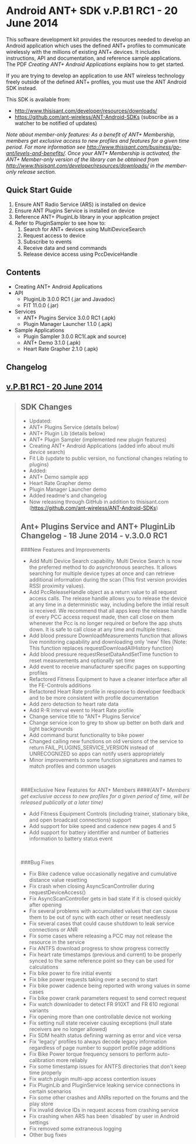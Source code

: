 # Android ANT+ SDK v.P.B1 RC1 - 20 June 2014
This software development kit provides the resources needed to develop an Android application which uses the defined ANT+ profiles to communicate wirelessly with the millions of existing ANT+ devices. It includes instructions, API and documentation, and reference sample applications. The PDF _Creating ANT+ Android Applications_ explains how to get started. 

If you are trying to develop an application to use ANT wireless technology freely outside of the defined ANT+ profiles, you must use the ANT Android SDK instead.

This SDK is available from:

* http://www.thisisant.com/developer/resources/downloads/
* https://github.com/ant-wireless/ANT-Android-SDKs (subscribe as a watcher to be notified of updates)

<i>Note about member-only features: As a benefit of ANT+ Membership, members get exclusive access to new profiles and features for a given time period. For more information see http://www.thisisant.com/business/go-ant/levels-and-benefits/. Once your ANT+ Membership is activated, the ANT+ Member-only version of the library can be obtained from http://www.thisisant.com/developer/resources/downloads/ in the member-only release section. </i>


## Quick Start Guide
1. Ensure ANT Radio Service (ARS) is installed on device
2. Ensure ANT Plugins Service is installed on device
2. Reference ANT+ PluginLib library in your application project
3. Refer to PluginSampler to see how to:
    1. Search for ANT+ devices using MultiDeviceSearch
    2. Request access to device
    3. Subscribe to events
    4. Receive data and send commands
    5. Release device access using PccDeviceHandle


## Contents
* Creating ANT+ Android Applications
* API
  * PluginLib 3.0.0 RC1 (.jar and Javadoc)
  * FIT 11.0.0 (.jar)
* Services
  * ANT+ Plugins Service 3.0.0 RC1 (.apk)
  * Plugin Manager Launcher 1.1.0 (.apk)
* Sample Applications
  * Plugin Sampler 3.0.0 RC1(.apk and source)
  * ANT+ Demo 3.1.0 (.apk)
  * Heart Rate Grapher 2.1.0 (.apk)


## Changelog

<u>v.P.B1 RC1 - 20 June 2014</u>
---------------------------------------------

> SDK Changes
> ------------------------------------------
> * Updated:
>  * ANT+ Plugins Service (details below)
>  * ANT+ Plugin Lib (details below)
>  * ANT+ Plugin Sampler (implemented new plugin features)
>  * Creating ANT+ Android Applications (added info about multi device search)
>  * Fit Lib (update to public version, no functional changes relating to plugins)
> * Added:
>  * ANT+ Demo sample app
>  * Heart Rate Grapher demo
>  * Plugin Manager Launcher demo
> * Added readme's and changelog
> * Now releasing through GitHub in addition to thisisant.com (https://github.com/ant-wireless/ANT-Android-SDKs)
> 
> 
> Ant+ Plugins Service and ANT+ PluginLib Changelog - 18 June 2014 - v.3.0.0 RC1
> -------------------------------------------------------------
> 
> ###New Features and Improvements
> 
> * Add Multi Device Search capability. Multi Device Search is now the preferred method to do asynchronous searches. It allows searching for multiple device types at once and can retrieve additional information during the scan (This first version provides RSSI proximity values).
> * Add PccReleaseHandle object as a return value to all request access calls. The release handle allows you to release the device at any time in a deterministic way, including before the intial result is received. We recommend that all apps keep the release handle of every PCC access request made, then call close on them whenever the Pcc is no longer required or before the app shuts down. It is safe to call close at any time and multiple times.
> * Add blood pressure DownloadMeasurements function that allows live monitoring capability and downloading only 'new' files (Note: This function replaces requestDownloadAllHistory function)
> * Add blood pressure requestResetDataAndSetTime function to reset measurements and optionally set time
> * Add event to receive manufacturer specific pages on supporting profiles
> * Refactored Fitness Equipment to have a cleaner interface after all the FE-Controls additions
> * Refactored Heart Rate profile in response to developer feedback and to be more consistent with profile documentation
> * Add zero detection to heart rate data
> * Add R-R interval event to Heart Rate profile
> * Change service title to "ANT+ Plugins Service'
> * Change service icon to grey to show up better on both dark and light backgrounds
> * Add command burst functionality to bike power
> * Changed calling new functions on old versions of the service to return FAIL_PLUGINS_SERVICE_VERSION instead of UNRECOGNIZED so apps can notify users appropriately
> * Minor improvements to some function signatures and names to match profiles and common usages
> <br>
> <br>
> ###Exclusive New Features for ANT+ Members 
> ####<i>(ANT+ Members get exclusive access to new profiles for a given period of time, will be released publically at a later time)</i>
> 
> * Add Fitness Equipment Controls (including trainer, stationary bike, and open broadcast connections) support
> * Add support for bike speed and cadence new pages 4 and 5
> * Add support for battery identifier and number of batteries information to battery status event
> <br>
> <br>
> ###Bug Fixes
> 
> * Fix Bike cadence value occasionally negative and cumulative distance value resetting
> * Fix crash when closing AsyncScanController during requestDeviceAccess()
> * Fix AsyncScanController gets in bad state if it is closed quickly after opening
> * Fix several problems with accumulated values that can cause them to be out of sync with each other or reset needlessly
> * Fix several cases that could cause shutdown to leak service connections or ANR
> * Fix some cases where releasing a PCC may not release the resource in the service
> * Fix ANTFS download progress to show progress correctly
> * Fix heart rate timestamps (previous and current) to be properly synced to the same reference point so they can be used for calculations
> * Fix bike power to fire initial events
> * Fix bike power requests taking over a second to start
> * Fix bike power cadence being reported with wrong values in some cases
> * Fix bike power crank parameters request to send correct request
> * Fix watch downloader to detect FR 910XT and FR 610 regional variants
> * Fix opening more than one controllable device not working
> * Fix setting null state receiver causing exceptions (null state receivers are no longer allowed)
> * Fix SDM health status defining warning as error and vice versa
> * Fix 'legacy' profiles to always decode legacy information regardless of page number to support profile page additions
> * Fix Bike Power torque frequency sensors to perform auto-calibration more reliably
> * Fix some timestamp issues for ANTFS directories that don't keep time properly
> * Fix watch plugin multi-app access contention issues
> * Fix PluginLib and PluginService leaking service connections in certain scenarios
> * Fix some other crashes and ANRs reported on the forums and the play store
> * Fix invalid device IDs in request access from crashing service
> * Fix crashing when ARS has been 'disabled' by user in Android settings
> * Fix removed some extraneous logging
> * Other bug fixes
